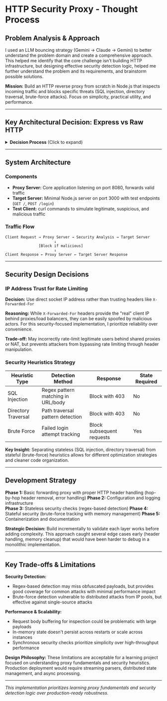 # HTTP Security Proxy - Thought Process

## Problem Analysis & Approach

I used an LLM bouncing strategy (Gemini → Claude → Gemini) to better understand the problem domain and create a comprehensive approach. This helped me identify that the core challenge isn't building HTTP infrastructure, but designing effective security detection logic, helped me further understand the problem and its requirements, and brainstorm possible solutions.

**Mission:** Build an HTTP reverse proxy from scratch in Node.js that inspects incoming traffic and blocks specific threats (SQL injection, directory traversal, brute-force attacks). Focus on simplicity, practical utility, and performance.

---

## Key Architectural Decision: Express vs Raw HTTP

<details>
<summary><strong>Decision Process</strong> (Click to expand)</summary>

**Q: Express vs Raw HTTP - What's the right approach for this assignment?**
- **Initial Thought:** Raw HTTP would be more educational for learning proxy fundamentals
- **Context:** Re-reading the prompt: "Libraries for HTTP functionality are permitted" 
- **Realization:** The assignment focus is on security detection logic, not reinventing HTTP server fundamentals
- **Decision:** Use Express for both target server and reverse proxy implementation

**Why Express Won:**
- Middleware architecture ideal for security heuristic chain (SQL injection → brute-force → etc.)
- Can use `http-proxy-middleware` for actual proxying logic
- Lets me focus time on the core problem: designing security detection algorithms
- Request object can be annotated with security flags as it passes through middleware
- No need to write boilerplate HTTP parsing/routing code

</details>

---

## System Architecture

### Components
- **Proxy Server:** Core application listening on port 8080, forwards valid traffic
- **Target Server:** Minimal Node.js server on port 3000 with test endpoints (`GET /`, `POST /login`)
- **Test Client:** curl commands to simulate legitimate, suspicious, and malicious traffic

### Traffic Flow
```
Client Request → Proxy Server → Security Analysis → Target Server
                      ↓
               [Block if malicious]
                      ↓
Client Response ← Proxy Server ← Target Server Response
```

---

## Security Design Decisions

### IP Address Trust for Rate Limiting
**Decision:** Use direct socket IP address rather than trusting headers like `X-Forwarded-For`

**Reasoning:** While `X-Forwarded-For` headers provide the "real" client IP behind proxies/load balancers, they can be easily spoofed by malicious actors. For this security-focused implementation, I prioritize reliability over convenience.

**Trade-off:** May incorrectly rate-limit legitimate users behind shared proxies or NAT, but prevents attackers from bypassing rate limiting through header manipulation.

### Security Heuristics Strategy

| Heuristic Type | Detection Method | Response | State Required |
|----------------|------------------|----------|----------------|
| SQL Injection | Regex pattern matching in URL/body | Block with 403 | No |
| Directory Traversal | Path traversal pattern detection | Block with 403 | No |
| Brute Force | Failed login attempt tracking | Block subsequent requests | Yes |

**Key Insight:** Separating stateless (SQL injection, directory traversal) from stateful (brute-force) heuristics allows for different optimization strategies and cleaner code organization.

---

## Development Strategy

**Phase 1:** Basic forwarding proxy with proper HTTP header handling (hop-by-hop header removal, error handling)
**Phase 2:** Configuration and logging infrastructure  
**Phase 3:** Stateless security checks (regex-based detection)
**Phase 4:** Stateful security (brute-force tracking with memory management)
**Phase 5:** Containerization and documentation

**Strategic Decision:** Build incrementally to validate each layer works before adding complexity. This approach caught several edge cases early (header handling, memory cleanup) that would have been harder to debug in a monolithic implementation.

---

## Key Trade-offs & Limitations

**Security Detection:**
- Regex-based detection may miss obfuscated payloads, but provides good coverage for common attacks with minimal performance impact
- Brute-force detection vulnerable to distributed attacks from IP pools, but effective against single-source attacks

**Performance & Scalability:**
- Request body buffering for inspection could be problematic with large payloads
- In-memory state doesn't persist across restarts or scale across instances
- Synchronous security checks prioritize simplicity over high-throughput performance

**Design Philosophy:** These limitations are acceptable for a learning project focused on understanding proxy fundamentals and security heuristics. Production deployment would require streaming parsers, distributed state management, and async processing.

---

*This implementation prioritizes learning proxy fundamentals and security detection logic over production-ready robustness.*